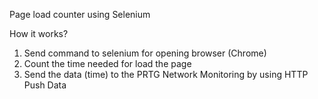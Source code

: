 Page load counter using Selenium 

How it works? 
1. Send command to selenium for opening browser (Chrome)
2. Count the time needed for load the page
3. Send the data (time) to the PRTG Network Monitoring by using HTTP Push Data
